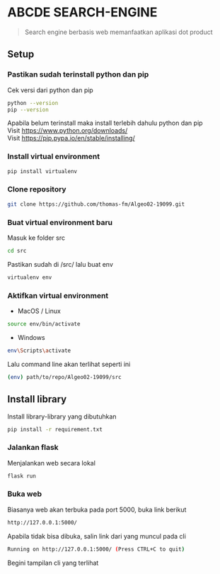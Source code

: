 # ABCDE SEARCH-ENGINE
> Search engine berbasis web memanfaatkan aplikasi dot product

## Setup

### Pastikan sudah terinstall python dan pip
Cek versi dari python dan pip
```bash
python --version
pip --version
```
Apabila belum terinstall maka install terlebih dahulu python dan pip \
Visit https://www.python.org/downloads/ \
Visit https://pip.pypa.io/en/stable/installing/ 

### Install virtual environment
```bash
pip install virtualenv
```

### Clone repository
```bash
git clone https://github.com/thomas-fm/Algeo02-19099.git
```

### Buat virtual environment baru
Masuk ke folder src
```bash
cd src
```
Pastikan sudah di /src/ lalu buat env
```bash
virtualenv env
```

### Aktifkan virtual environment
* MacOS / Linux
```bash
source env/bin/activate
```
* Windows
```bash
env\Scripts\activate
```
Lalu command line akan terlihat seperti ini
```bash
(env) path/to/repo/Algeo02-19099/src
```

## Install library
Install library-library yang dibutuhkan
```bash
pip install -r requirement.txt
```

### Jalankan flask
Menjalankan web secara lokal
```bash
flask run
```
### Buka web
Biasanya web akan terbuka pada port 5000, buka link berikut
```bash
http://127.0.0.1:5000/
```
Apabila tidak bisa dibuka, salin link dari yang muncul pada cli
```bash
Running on http://127.0.0.1:5000/ (Press CTRL+C to quit)
```
Begini tampilan cli yang terlihat
